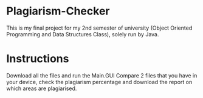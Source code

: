 # Plagiarism-Checker
This is my final project for my 2nd semester of university (Object Oriented Programming and Data Structures Class), solely run by Java.

# Instructions
Download all the files and run the Main.GUI 
Compare 2 files that you have in your device, check the plagiarism percentage and download the report on which areas are plagiarised. 
